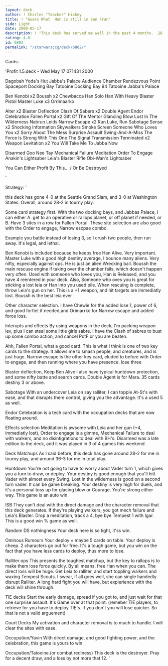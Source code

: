 ```yaml
---
layout: deck
author: ! Charles "Teacher" Hickey
title: ! "Guess What  Han is still in San Fran"
side: Light
date: 2000-05-17
description: ! "This deck has served me well in the past 4 months.  28 wins, 2 losses in Tourny Play."
rating: 4.0
id: 6802
permalink: "/starwarsccg/deck/6802/"
---
```

Cards: 

'Profit 1.5.deck - Wed May 17 071431 2000

Dagobah Yoda's Hut
Jabba's Palace Audience Chamber
Rendezvous Point
Spaceport Docking Bay
Tatooine Docking Bay 94
Tatooine Jabba's Palace

Ben Kenobi  x2
Boussh	x2
Chewbacca
Han Solo
Han With Heavy Blaster Pistol
Master Luke  x3
Orrimaarko

Alter  x2
Blaster Deflection
Clash Of Sabers  x2
Double Agent
Endor Celebration
Fallen Portal  x2
Gift Of The Mentor
Glancing Blow
Lost In The Wilderness
Nabrun Leids
Narrow Escape  x2
Run Luke, Run
Sabotage
Sense  x2
Shocking Information
Skywalkers
Smoke Screen
Someone Who Loves You  x2
Sorry About The Mess
Surprise Assault
Swing-And-A-Miss
The Force Is Strong With This One
The Signal
Transmission Terminated  x2
Weapon Levitation  x2
You Will Take Me To Jabba Now

Disarmed
Goo Nee Tay
Mechanical Failure
Meditation
Order To Engage
Anakin's Lightsaber
Leia's Blaster Rifle
Obi-Wan's Lightsaber

You Can Either Profit By This... / Or Be Destroyed


'

Strategy: '

this deck has gone 4-0 at the Seattle Grand Slam, and 3-0 at Washington States.  Overall, around 28-2 in tourny play.

Some card strategy first. With the two docking bays, and Jabbas Palace, I can either A. get to an operative or rallops planet, or off planet if needed, or B. Have 3 sites in a row for Fallen Portal. These site selection are also good with the Order to engage, Narrow escpae combo.

Example you battle instead of losing 3, so I crush two people, then run away.	It's legal, and lethal.

Ben Kenobi is included because he keeps free Han Alive. Very important. Master Luke with a good high destiny average, I bounce many aliens. Very
nifty, especially against ops.	He is just an alien Wrecking ball.  Boussh the main rescuse engine if taking over the chamber fails, which doesn't happen very often. Used with someone who loves you, Han is Released, and you have 4 reentered in your deck.  Also, Someone who oves you is great for sticking a lost leia or Han into you used pile. When rescuing is complete, throw Leia's gun on her.	This is a +1 weapon, and hit targets are immediatly lost.  Boussh is the best leia ever

Other character selection. I have Chewie for the added lose 1, power of 6, and good forfiet if needed,and Orimarrko for Narrow escape and added force loss.

Interupts and effects By using weapons in the deck, I'm packing weapon lev, plus I can steal some little girls sabre. I have the Clash of sabres to bust up some combo action, and cancel PotF or you are beaten.

Ahh, Fallen Portal, what a good card. This is what I think is one of two key cards to the strategy. It allows me to smash people, and creatures, and is just huge. Narrow escape is the other key card, eluded to before with
Order to engage, and then running where you have presence. lose three

Blaster deflection, Keep Ben Alive I also have typical huntdown protection, and some nifty batte and search cards. Double Agent is for Mara. 35 cards destiny 3 or above.

Sabotage  With an undercover Leia on say ralliter, I can topple At-St's with ease, and that disrupts there control, giving you the advantage.  It's a used 5 as well.

Endor Celebration is a tech card with the occupation decks that are now floating around.

Effects selection Meditation is awsome with Leia and her gun (+4, immediatly lost), Order to engage is a gimme, Mechanical Failure to deal
with walkers, and no disintigrations to deal with BH's. Disarmed was a late edition to the deck, and it was played in 3 of 4 games this weekend.

Deck Matchups	As I said before, this deck has gone around 28-2 for me in tourny play, and around 36-3 for me in total play.

Huntdown  You're not going to have to worry about Vader turn 1, which gives you a turn to draw, or deploy.  Your destiny is good enough that you'll hitt Vader with almost every Swing.  Lost in the wilderness is good on a second turn vader.  It can be game breaking.  Your destiny is very high for duels, and it's a personal toss up for glacing blow or Courage.  You're strong either way.  This game is an auto win.

ISB  They can't deal with the direct damage and the character removal that this deck generates.  If they're playing walkers, you got mech failure and Leia's Blaster.  Drop a meditation, track a 4, bye bye Tempest 1 with Igar.  This is a good win % game as well.

Random DS nothingness	Your deck here is so tight, it'ss win.

Ominous Rumours  Your deploy = maybe 5 cards on table.  Your deploy is cheep.	2 characters go out for free.  It's a tough game, but you win on the fact that you have less cards to deploy, thus more to lose.

Ralliter ops  This presents the toughest matchup, but the key to rallops is to make them lose force quickly.  By all means, free Han when you can.  The direct loss will be huge.  Get Leia to ralliter, and start toppling walkers and waxing Tempest Scouts.  I swear, if all goes well, she can single handedly disrupt Ralliter.  A long hard fight you will have, but expierience with the deck will shine through.

TIE decks  Start the early damage, spread if you got to, and just wait for that one surprise assault.	It's Game over at that point. (remeber TIE players, to retrieve for you have to deploy TIE's.  if you don't you will lose quicker.  So that is not a valid arguement)

Court Decks  My activation and character removal is to much to handle.  I will clear the sites with ease.

Occupation/Yavin  With direct damage, and good fighting power, and the celebration, this game is yours to win.

Occupation/Tatooine.(or combat rediness)  This deck is the destroyer.  Pray for a decent draw, and a loss by not more that 12.
'
